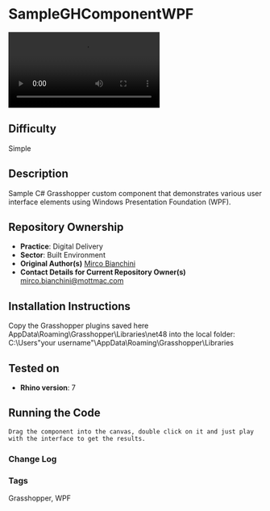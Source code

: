 # SampleGHComponentWPF

![Screenshot](https://github.com/mottmacdonaldglobal/SampleGHComponentWPF/blob/main/docs/VideoPresentation.mp4)

## Difficulty 
Simple

## Description 
Sample C# Grasshopper custom component that demonstrates various user interface elements using Windows Presentation Foundation (WPF).

## Repository Ownership
* **Practice**: Digital Delivery
* **Sector**: Built Environment
* **Original Author(s)** [Mirco Bianchini](https://github.com/sonomirco)
* **Contact Details for Current Repository Owner(s)** mirco.bianchini@mottmac.com

## Installation Instructions
Copy the Grasshopper plugins saved here AppData\Roaming\Grasshopper\Libraries\net48 into the local folder:
C:\Users\"your username"\AppData\Roaming\Grasshopper\Libraries

## Tested on
* **Rhino version**: 7

## Running the Code
 ```
Drag the component into the canvas, double click on it and just play with the interface to get the results.

```
### Change Log 

### Tags 
Grasshopper, WPF

